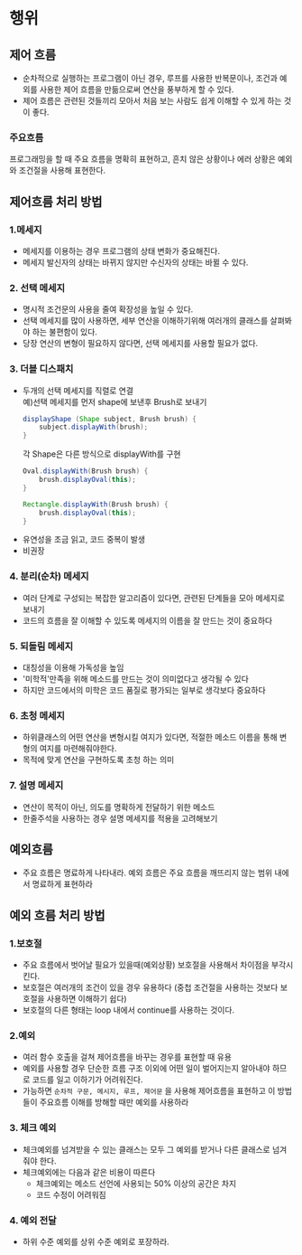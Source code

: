 # 행위

## 제어 흐름
- 순차적으로 실행하는 프로그램이 아닌 경우, 루프를 사용한 반복문이나, 조건과 예외를 사용한 제어 흐름을 만듦으로써 연산을 풍부하게 할 수 있다.  
- 제어 흐름은 관련된 것들끼리 모아서 처음 보는 사람도 쉽게 이해할 수 있게 하는 것이 좋다.

### 주요흐름
프로그래밍을 할 때 주요 흐름을 명확히 표현하고, 흔치 않은 상황이나 에러 상황은 예외와 조건절을 사용해 표현한다. 

## 제어흐름 처리 방법
### 1.메세지
- 메세지를 이용하는 경우 프로그램의 상태 변화가 중요해진다. 
- 메세지 발신자의 상태는 바뀌지 않지만 수신자의 상태는 바뀔 수 있다. 

### 2. 선택 메세지
- 명시적 조건문의 사용을 줄여 확장성을 높일 수 있다.
- 선택 메세지를 많이 사용하면, 세부 연산을 이해하기위해 여러개의 클래스를 살펴봐야 하는 불편함이 있다.
- 당장 연산의 변형이 필요하지 않다면, 선택 메세지를 사용할 필요가 없다.    

### 3. 더블 디스패치 
- 두개의 선택 메세지를 직렬로 연결  
    예)선택 메세지를 먼저 shape에 보낸후 Brush로 보내기 
    ```java
    displayShape (Shape subject, Brush brush) {
        subject.displayWith(brush);
    }
    ```
    각 Shape은 다른 방식으로 displayWith를 구현
    ```java
    Oval.displayWith(Brush brush) {
        brush.displayOval(this);
    }

    Rectangle.displayWith(Brush brush) {
        brush.displayOval(this);
    }
    ```
- 유연성을 조금 읽고, 코드 중복이 발생
- 비권장

### 4. 분리(순차) 메세지
- 여러 단계로 구성되는 복잡한 알고리즘이 있다면, 관련된 단계들을 모아 메세지로 보내기
- 코드의 흐름을 잘 이해할 수 있도록 메세지의 이름을 잘 만드는 것이 중요하다

### 5. 되돌림 메세지
- 대칭성을 이용해 가독성을 높임
- '미학적'만족을 위해 메소드를 만드는 것이 의미없다고 생각될 수 있다
- 하지만 코드에서의 미학은 코드 품질로 평가되는 일부로 생각보다 중요하다

### 6. 초청 메세지
- 하위클래스의 어떤 연산을 변형시킬 여지가 있다면, 적절한 메소드 이름을 통해 변형의 여지를 마련해줘야한다. 
- 목적에 맞게 연산을 구현하도록 초청 하는 의미

### 7. 설명 메세지
- 연산이 목적이 아닌, 의도를 명확하게 전달하기 위한 메소드
- 한줄주석을 사용하는 경우 설명 메세지를 적용을 고려해보기


## 예외흐름
- 주요 흐름은 명료하게 나타내라. 예외 흐름은 주요 흐름을 깨뜨리지 않는 범위 내에서 명료하게 표현하라

## 예외 흐름 처리 방법
### 1.보호절
- 주요 흐름에서 벗어날 필요가 있을때(예외상황) 보호절을 사용해서 차이점을 부각시킨다.
- 보호절은 여러개의 조건이 있을 경우 유용하다
  (중첩 조건절을 사용하는 것보다 보호절을 사용하면 이해하기 쉽다)
- 보호절의 다른 형태는 loop 내에서 continue를 사용하는 것이다.

### 2.예외
- 여러 함수 호출을 걸쳐 제어흐름을 바꾸는 경우를 표현할 때 유용
- 예외를 사용할 경우 단순한 흐름 구조 이외에 어떤 일이 벌어지는지 알아내야 하므로 코드를 일고 이하기가 어려워진다.
- 가능하면  `순차적 구문, 메시지, 루프, 제어문` 을 사용해 제어흐름을 표현하고 이 방법들이 주요흐름 이해를 방해할 때만 예외를 사용하라

### 3. 체크 예외
- 체크예외를 넘겨받을 수 있는 클래스는 모두 그 예외를 받거나 다른 클래스로 넘겨줘야 한다.
- 체크예외에는 다음과 같은 비용이 따른다
    - 체크예외는 메소드 선언에 사용되는 50% 이상의 공간은 차지
    - 코드 수정이 어려워짐

### 4. 예외 전달
- 하위 수준 예외를 상위 수준 예외로 포장하라.
